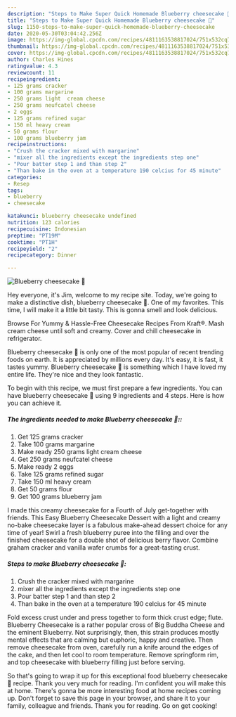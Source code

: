 ```yaml
---
description: "Steps to Make Super Quick Homemade Blueberry cheesecake 🎀"
title: "Steps to Make Super Quick Homemade Blueberry cheesecake 🎀"
slug: 1150-steps-to-make-super-quick-homemade-blueberry-cheesecake
date: 2020-05-30T03:04:42.256Z
image: https://img-global.cpcdn.com/recipes/4811163538817024/751x532cq70/blueberry-cheesecake-🎀-recipe-main-photo.jpg
thumbnail: https://img-global.cpcdn.com/recipes/4811163538817024/751x532cq70/blueberry-cheesecake-🎀-recipe-main-photo.jpg
cover: https://img-global.cpcdn.com/recipes/4811163538817024/751x532cq70/blueberry-cheesecake-🎀-recipe-main-photo.jpg
author: Charles Hines
ratingvalue: 4.3
reviewcount: 11
recipeingredient:
- 125 grams cracker
- 100 grams margarine
- 250 grams light  cream cheese
- 250 grams neufcatel cheese
- 2 eggs
- 125 grams refined sugar
- 150 ml heavy cream
- 50 grams flour
- 100 grams blueberry jam
recipeinstructions:
- "Crush the cracker mixed with margarine"
- "mixer all the ingredients except the ingredients step one"
- "Pour batter step 1 and than step 2"
- "Than bake in the oven at a temperature 190 celcius for 45 minute"
categories:
- Resep
tags:
- blueberry
- cheesecake

katakunci: blueberry cheesecake undefined
nutrition: 123 calories
recipecuisine: Indonesian
preptime: "PT19M"
cooktime: "PT1H"
recipeyield: "2"
recipecategory: Dinner

---
```



![Blueberry cheesecake 🎀](https://img-global.cpcdn.com/recipes/4811163538817024/751x532cq70/blueberry-cheesecake-🎀-recipe-main-photo.jpg)

Hey everyone, it's Jim, welcome to my recipe site. Today, we're going to make a distinctive dish, blueberry cheesecake 🎀. One of my favorites. This time, I will make it a little bit tasty. This is gonna smell and look delicious.

Browse For Yummy &amp; Hassle-Free Cheesecake Recipes From Kraft®. Mash cream cheese until soft and creamy. Cover and chill cheesecake in refrigerator.

Blueberry cheesecake 🎀 is only one of the most popular of recent trending foods on earth. It is appreciated by millions every day. It's easy, it is fast, it tastes yummy. Blueberry cheesecake 🎀 is something which I have loved my entire life. They're nice and they look fantastic.


To begin with this recipe, we must first prepare a few ingredients. You can have blueberry cheesecake 🎀 using 9 ingredients and 4 steps. Here is how you can achieve it.

##### The ingredients needed to make Blueberry cheesecake 🎀::

1. Get 125 grams cracker
1. Take 100 grams margarine
1. Make ready 250 grams light  cream cheese
1. Get 250 grams neufcatel cheese
1. Make ready 2 eggs
1. Take 125 grams refined sugar
1. Take 150 ml heavy cream
1. Get 50 grams flour
1. Get 100 grams blueberry jam


I made this creamy cheesecake for a Fourth of July get-together with friends. This Easy Blueberry Cheesecake Dessert with a light and creamy no-bake cheesecake layer is a fabulous make-ahead dessert choice for any time of year! Swirl a fresh blueberry puree into the filling and over the finished cheesecake for a double shot of delicious berry flavor. Combine graham cracker and vanilla wafer crumbs for a great-tasting crust. 

##### Steps to make Blueberry cheesecake 🎀:

1. Crush the cracker mixed with margarine
1. mixer all the ingredients except the ingredients step one
1. Pour batter step 1 and than step 2
1. Than bake in the oven at a temperature 190 celcius for 45 minute


Fold excess crust under and press together to form thick crust edge; flute. Blueberry Cheesecake is a rather popular cross of Big Buddha Cheese and the eminent Blueberry. Not surprisingly, then, this strain produces mostly mental effects that are calming but euphoric, happy and creative. Then remove cheesecake from oven, carefully run a knife around the edges of the cake, and then let cool to room temperature. Remove springform rim, and top cheesecake with blueberry filling just before serving. 

So that's going to wrap it up for this exceptional food blueberry cheesecake 🎀 recipe. Thank you very much for reading. I'm confident you will make this at home. There's gonna be more interesting food at home recipes coming up. Don't forget to save this page in your browser, and share it to your family, colleague and friends. Thank you for reading. Go on get cooking!
